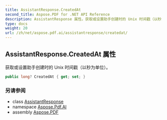 ```yaml
---
title: AssistantResponse.CreatedAt
second_title: Aspose.PDF for .NET API Reference
description: AssistantResponse 属性。获取或设置助手创建时的 Unix 时间戳（以秒为单位）
type: docs
weight: 20
url: /zh/net/aspose.pdf.ai/assistantresponse/createdat/
---
```

## AssistantResponse.CreatedAt 属性

获取或设置助手创建时的 Unix 时间戳（以秒为单位）。

```csharp
public long? CreatedAt { get; set; }
```

### 另请参阅

* class [AssistantResponse](../)
* namespace [Aspose.Pdf.AI](../../../aspose.pdf.ai/)
* assembly [Aspose.PDF](../../../)